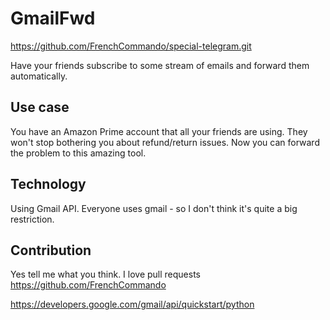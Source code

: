 # GmailFwd
https://github.com/FrenchCommando/special-telegram.git

Have your friends subscribe to some stream of emails and forward them automatically.

## Use case
You have an Amazon Prime account that all your friends are using.
They won't stop bothering you about refund/return issues.
Now you can forward the problem to this amazing tool.

## Technology
Using Gmail API.
Everyone uses gmail - so I don't think it's quite a big restriction.

## Contribution
Yes tell me what you think.
I love pull requests
https://github.com/FrenchCommando

https://developers.google.com/gmail/api/quickstart/python
